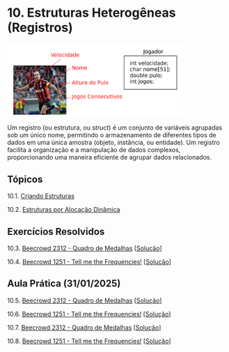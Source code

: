 # 10. Estruturas Heterogêneas (Registros)

<img src="images/estruturas.png" width="80%" height="80%">

Um registro (ou estrutura, ou *struct*) é um conjunto de variáveis agrupadas sob um único nome, permitindo o armazenamento de diferentes tipos de dados em uma única amostra (objeto, instância, ou entidade). Um registro facilita a organização e a manipulação de dados complexos, proporcionando uma maneira eficiente de agrupar dados relacionados.

## Tópicos

10.1. [Criando Estruturas](definicao.md)

10.2. [Estruturas por Alocação Dinâmica](dynamic_structs.md)

## Exercícios Resolvidos

10.3. [Beecrowd 2312 - Quadro de Medalhas](https://judge.beecrowd.com/en/problems/view/2312) [[Solução](upsolving/beecrowd_2312.c)]

10.4. [Beecrowd 1251 - Tell me the Frequencies!](https://judge.beecrowd.com/en/problems/view/1251) [[Solução](upsolving/beecrowd_1251.c)]

## Aula Prática (31/01/2025)

10.5. [Beecrowd 2312 - Quadro de Medalhas](https://judge.beecrowd.com/en/problems/view/2312) [[Solução](upsolving/beecrowd_2312.c)]

10.6. [Beecrowd 1251 - Tell me the Frequencies!](https://judge.beecrowd.com/en/problems/view/1251) [[Solução](upsolving/beecrowd_1251.c)]

10.7. [Beecrowd 2312 - Quadro de Medalhas](https://judge.beecrowd.com/en/problems/view/2312) [[Solução](upsolving/beecrowd_2312.c)]

10.8. [Beecrowd 1251 - Tell me the Frequencies!](https://judge.beecrowd.com/en/problems/view/1251) [[Solução](upsolving/beecrowd_1251.c)]
